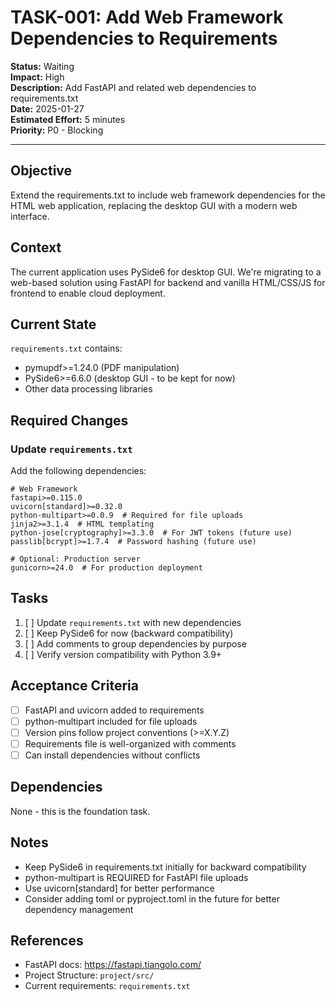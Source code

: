 # TASK-001: Add Web Framework Dependencies to Requirements

**Status:** Waiting  
**Impact:** High  
**Description:** Add FastAPI and related web dependencies to requirements.txt  
**Date:** 2025-01-27  
**Estimated Effort:** 5 minutes  
**Priority:** P0 - Blocking

---

## Objective

Extend the requirements.txt to include web framework dependencies for the HTML web application, replacing the desktop GUI with a modern web interface.

## Context

The current application uses PySide6 for desktop GUI. We're migrating to a web-based solution using FastAPI for backend and vanilla HTML/CSS/JS for frontend to enable cloud deployment.

## Current State

`requirements.txt` contains:
- pymupdf>=1.24.0 (PDF manipulation)
- PySide6>=6.6.0 (desktop GUI - to be kept for now)
- Other data processing libraries

## Required Changes

### Update `requirements.txt`

Add the following dependencies:

```
# Web Framework
fastapi>=0.115.0
uvicorn[standard]>=0.32.0
python-multipart>=0.0.9  # Required for file uploads
jinja2>=3.1.4  # HTML templating
python-jose[cryptography]>=3.3.0  # For JWT tokens (future use)
passlib[bcrypt]>=1.7.4  # Password hashing (future use)

# Optional: Production server
gunicorn>=24.0  # For production deployment
```

## Tasks

1. [ ] Update `requirements.txt` with new dependencies
2. [ ] Keep PySide6 for now (backward compatibility)
3. [ ] Add comments to group dependencies by purpose
4. [ ] Verify version compatibility with Python 3.9+

## Acceptance Criteria

- [ ] FastAPI and uvicorn added to requirements
- [ ] python-multipart included for file uploads
- [ ] Version pins follow project conventions (>=X.Y.Z)
- [ ] Requirements file is well-organized with comments
- [ ] Can install dependencies without conflicts

## Dependencies

None - this is the foundation task.

## Notes

- Keep PySide6 in requirements.txt initially for backward compatibility
- python-multipart is REQUIRED for FastAPI file uploads
- Use uvicorn[standard] for better performance
- Consider adding toml or pyproject.toml in the future for better dependency management

## References

- FastAPI docs: https://fastapi.tiangolo.com/
- Project Structure: `project/src/`
- Current requirements: `requirements.txt`

